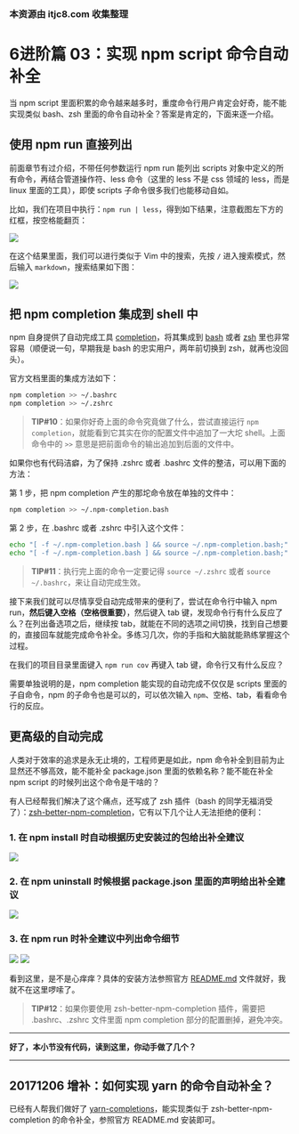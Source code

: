 ### 本资源由 itjc8.com 收集整理
# 6进阶篇 03：实现 npm script 命令自动补全

当 npm script 里面积累的命令越来越多时，重度命令行用户肯定会好奇，能不能实现类似 bash、zsh 里面的命令自动补全？答案是肯定的，下面来逐一介绍。

## 使用 npm run 直接列出

前面章节有过介绍，不带任何参数运行 npm run 能列出 scripts 对象中定义的所有命令，再结合管道操作符、less 命令（这里的 less 不是 css 领域的 less，而是 linux 里面的工具），即使 scripts 子命令很多我们也能移动自如。

比如，我们在项目中执行：`npm run | less`，得到如下结果，注意截图左下方的红框，按空格能翻页：

![](https://user-gold-cdn.xitu.io/2017/12/3/1601bcdae64f00ea?w=1094&h=715&f=png&s=101307)

在这个结果里面，我们可以进行类似于 Vim 中的搜索，先按 `/` 进入搜索模式，然后输入 `markdown`，搜索结果如下图：

![](https://user-gold-cdn.xitu.io/2017/12/3/1601bcdd6b736441?w=1100&h=399&f=png&s=59941)

## 把 npm completion 集成到 shell 中

npm 自身提供了自动完成工具 [completion](https://docs.npmjs.com/cli/completion)，将其集成到 [bash](https://www.gnu.org/software/bash) 或者 [zsh](https://github.com/robbyrussell/oh-my-zsh) 里也非常容易（顺便说一句，早期我是 bash 的忠实用户，两年前切换到 zsh，就再也没回头）。

官方文档里面的集成方法如下：

```bash
npm completion >> ~/.bashrc
npm completion >> ~/.zshrc
```

> **TIP#10**：如果你好奇上面的命令究竟做了什么，尝试直接运行 `npm completion`，就能看到它其实在你的配置文件中追加了一大坨 shell。上面命令中的 `>>` 意思是把前面命令的输出追加到后面的文件中。

如果你也有代码洁癖，为了保持 .zshrc 或者 .bashrc 文件的整洁，可以用下面的方法：

第 1 步，把 npm completion 产生的那坨命令放在单独的文件中：

```bash
npm completion >> ~/.npm-completion.bash
```

第 2 步，在 .bashrc 或者 .zshrc 中引入这个文件：

```bash
echo "[ -f ~/.npm-completion.bash ] && source ~/.npm-completion.bash;" >> ~/.bashrc
echo "[ -f ~/.npm-completion.bash ] && source ~/.npm-completion.bash;" >> ~/.zshrc
```

> **TIP#11**：执行完上面的命令一定要记得 `source ~/.zshrc` 或者 `source ~/.bashrc`，来让自动完成生效。

接下来我们就可以尽情享受自动完成带来的便利了，尝试在命令行中输入 npm run，**然后键入空格（空格很重要）**，然后键入 tab 键，发现命令行有什么反应了么？在列出备选项之后，继续按 tab，就能在不同的选项之间切换，找到自己想要的，直接回车就能完成命令补全。多练习几次，你的手指和大脑就能熟练掌握这个过程。

在我们的项目目录里面键入 `npm run cov` 再键入 tab 键，命令行又有什么反应？

需要单独说明的是，npm completion 能实现的自动完成不仅仅是 scripts 里面的子自命令，npm 的子命令也是可以的，可以依次输入 `npm`、空格、tab，看看命令行的反应。

## 更高级的自动完成

人类对于效率的追求是永无止境的，工程师更是如此，npm 命令补全到目前为止显然还不够高效，能不能补全 package.json 里面的依赖名称？能不能在补全 npm script 的时候列出这个命令是干啥的？

有人已经帮我们解决了这个痛点，还写成了 zsh 插件（bash 的同学无福消受了）：[zsh-better-npm-completion](https://github.com/lukechilds/zsh-better-npm-completion)，它有以下几个让人无法拒绝的便利：

### 1. 在 npm install 时自动根据历史安装过的包给出补全建议

![](https://user-gold-cdn.xitu.io/2017/12/3/1601bce81ef5dac6?w=1267&h=249&f=png&s=65352)

### 2. 在 npm uninstall 时候根据 package.json 里面的声明给出补全建议

![](https://user-gold-cdn.xitu.io/2017/12/3/1601bcec1c11549f?w=1263&h=114&f=png&s=26712)

### 3. 在 npm run 时补全建议中列出命令细节

![](https://user-gold-cdn.xitu.io/2017/12/3/1601bcf08dc06346?w=1256&h=331&f=png&s=78999)
![](https://user-gold-cdn.xitu.io/2017/12/3/1601bcf1e3a37f16?w=1263&h=222&f=png&s=49982)

看到这里，是不是心痒痒？具体的安装方法参照官方 [README.md](https://github.com/lukechilds/zsh-better-npm-completion) 文件就好，我就不在这里啰嗦了。

> **TIP#12**：如果你要使用 zsh-better-npm-completion 插件，需要把 .bashrc、.zshrc 文件里面 npm completion 部分的配置删掉，避免冲突。

------------------------------------------------
**好了，本小节没有代码，读到这里，你动手做了几个？**

------------------------------------------------

## 20171206 增补：如何实现 yarn 的命令自动补全？

已经有人帮我们做好了 [yarn-completions](https://github.com/mklabs/yarn-completions)，能实现类似于 zsh-better-npm-completion 的命令补全，参照官方 README.md 安装即可。